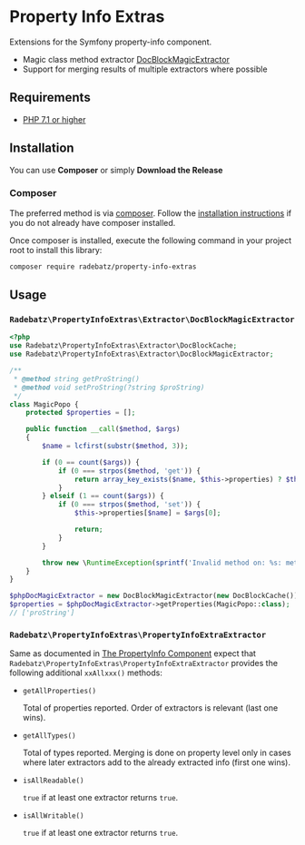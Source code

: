 # Property Info Extras #
Extensions for the Symfony property-info component.
* Magic class method extractor [DocBlockMagicExtractor](src/Extractor/DocBlockMagicExtractor.php)
* Support for merging results of multiple extractors where possible


## Requirements ##
* [PHP 7.1 or higher](http://www.php.net/)

## Installation ##

You can use **Composer** or simply **Download the Release**

### Composer ###

The preferred method is via [composer](https://getcomposer.org). Follow the
[installation instructions](https://getcomposer.org/doc/00-intro.md) if you do not already have
composer installed.

Once composer is installed, execute the following command in your project root to install this library:

```sh
composer require radebatz/property-info-extras
```

## Usage ##
### `Radebatz\PropertyInfoExtras\Extractor\DocBlockMagicExtractor` ###
```php
<?php
use Radebatz\PropertyInfoExtras\Extractor\DocBlockCache;
use Radebatz\PropertyInfoExtras\Extractor\DocBlockMagicExtractor;

/**
 * @method string getProString()
 * @method void setProString(?string $proString)
 */
class MagicPopo {
    protected $properties = [];

    public function __call($method, $args)
    {
        $name = lcfirst(substr($method, 3));

        if (0 == count($args)) {
            if (0 === strpos($method, 'get')) {
                return array_key_exists($name, $this->properties) ? $this->properties[$name] : null;
            }
        } elseif (1 == count($args)) {
            if (0 === strpos($method, 'set')) {
                $this->properties[$name] = $args[0];

                return;
            }
        }

        throw new \RuntimeException(sprintf('Invalid method on: %s: method: "%s"', get_class($this), $method));
    }
}

$phpDocMagicExtractor = new DocBlockMagicExtractor(new DocBlockCache());
$properties = $phpDocMagicExtractor->getProperties(MagicPopo::class);
// ['proString']
```

### `Radebatz\PropertyInfoExtras\PropertyInfoExtraExtractor` ###
Same as documented in [The PropertyInfo Component](https://symfony.com/doc/current/components/property_info.html)
expect that `Radebatz\PropertyInfoExtras\PropertyInfoExtraExtractor` provides the following additional `xxAllxxx()` methods:
* `getAllProperties()`

  Total of properties reported. Order of extractors is relevant (last one wins).

* `getAllTypes()`

  Total of types reported. Merging is done on property level only in cases where later extractors
  add to the already extracted info (first one wins).
* `isAllReadable()`

  `true` if at least one extractor returns `true`.
* `isAllWritable()`

  `true` if at least one extractor returns `true`.
